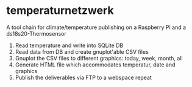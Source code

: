 # temperaturnetzwerk
A tool chain for climate/temperature publishing on a Raspberry Pi and a ds18s20-Thermosensor

1. Read temperature and write into SQLite DB
2. Read data from DB and create gnuplot'able CSV files
3. Gnuplot the CSV files to different graphics: today, week, month, all
4. Generate HTML file which accommodates temperatur, date and graphics
5. Publish the deliverables via FTP to a webspace
repeat

